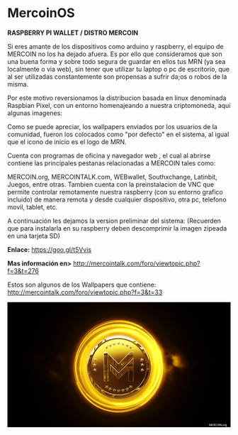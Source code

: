 <!-- TITLE: Mercoin Os -->
<!-- SUBTITLE: Sistema operativo propio de MERCOIN.org -->

# MercoinOS
**RASPBERRY PI WALLET / DISTRO MERCOIN**

Si eres amante de los dispositivos como arduino y raspberry, el equipo de MERCOIN no los ha dejado afuera. Es por ello que consideramos que son una buena forma y sobre todo segura de guardar en ellos tus MRN (ya sea localmente o via web), sin tener que utilizar tu laptop o pc de escritorio, que al ser utilizadas constantemente son propensas a sufrir da;os o robos de la misma.

Por este motivo reversionamos la distribucion basada en linux denominada Raspbian Pixel, con un entorno homenajeando a nuestra criptomoneda, aqui algunas imagenes:



Como se puede apreciar, los wallpapers enviados por los usuarios de la comunidad, fueron los colocados como "por defecto" en el sistema, al igual que el icono de inicio es el logo de MRN.



Cuenta con programas de oficina y navegador web , el cual al abrirse contiene las principales pestanas relacionadas a MERCOIN tales como:

MERCOIN.org, MERCOINTALK.com, WEBwallet, Southxchange, Latinbit, Juegos, entre otras.
Tambien cuenta con la preinstalacion de VNC que permite controlar remotamente nuestra raspberry (con su entorno grafico incluido) de manera remota y desde cualquier dispositivo, otra pc, telefono movil, tablet, etc.


A continuación les dejamos la version preliminar del sistema:
(Recuerden que para instalarla en su raspberry deben descomprimir la imagen zipeada en una tarjeta SD)

**Enlace:** https://goo.gl/t5Vvis

**Mas información en>** http://mercointalk.com/foro/viewtopic.php?f=3&t=276

Estos son algunos de los Wallpapers que contiene:
http://mercointalk.com/foro/viewtopic.php?f=3&t=33

![3 B 3 Ced 986 Dd 6163255 Ee 9 Ce 9 D 7 C 9 Fbbco](/uploads/3-b-3-ced-986-dd-6163255-ee-9-ce-9-d-7-c-9-fbbco.png "3 B 3 Ced 986 Dd 6163255 Ee 9 Ce 9 D 7 C 9 Fbbco")